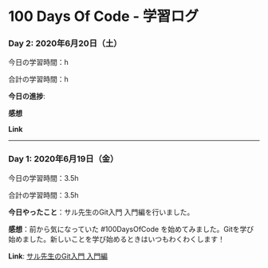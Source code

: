 # 100 Days Of Code - 学習ログ

### Day 2: 2020年6月20日（土）

今日の学習時間：h

合計の学習時間：h

**今日の進捗**: 

**感想** 

**Link**

***

### Day 1: 2020年6月19日（金）

今日の学習時間：3.5h

合計の学習時間：3.5h

**今日やったこと**：サル先生のGit入門 入門編を行いました。

**感想**：前から気になっていた #100DaysOfCode を始めてみました。Gitを学び始めました。新しいことを学び始めるときはいつもわくわくします！

**Link**: [サル先生のGit入門 入門編](https://backlog.com/ja/git-tutorial/intro/01/)
